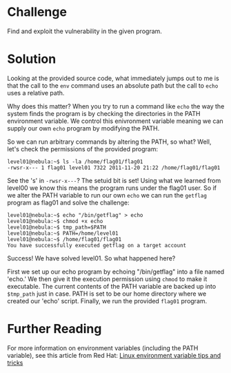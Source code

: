 # Challenge
Find and exploit the vulnerability in the given program.

# Solution
Looking at the provided source code, what immediately jumps out to me is that the call to the `env` command uses an absolute path but the call to `echo` uses a relative path. 

Why does this matter? When you try to run a command like `echo` the way the system finds the program is by checking the directories in the PATH environment variable. We control this enivronment variable meaning we can supply our own `echo` program by modifying the PATH.

So we can run arbitrary commands by altering the PATH, so what? Well, let's check the permissions of the provided program:
```shell
level01@nebula:~$ ls -la /home/flag01/flag01
-rwsr-x--- 1 flag01 level01 7322 2011-11-20 21:22 /home/flag01/flag01
```

See the 's' in `-rwsr-x---`? The setuid bit is set! Using what we learned from level00 we know this means the program runs under the flag01 user. So if we alter the PATH variable to run our own `echo` we can run the `getflag` program as flag01 and solve the challenge:
```shell
level01@nebula:~$ echo "/bin/getflag" > echo
level01@nebula:~$ chmod +x echo
level01@nebula:~$ tmp_path=$PATH
level01@nebula:~$ PATH=/home/level01
level01@nebula:~$ /home/flag01/flag01
You have successfully executed getflag on a target account
```

Success! We have solved level01. So what happened here?

First we set up our echo program by echoing "/bin/getflag" into a file named 'echo.' We then give it the execution permission using `chmod` to make it executable. The current contents of the PATH variable are backed up into `$tmp_path` just in case. PATH is set to be our home directory where we created our 'echo' script. Finally, we run the provided `flag01` program.

# Further Reading
For more information on environment variables (including the PATH variable), see this article from Red Hat: [Linux environment variable tips and tricks](https://www.redhat.com/sysadmin/linux-environment-variables)

